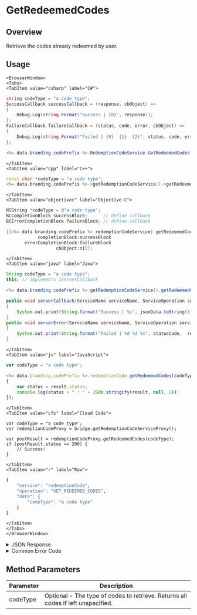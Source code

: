# GetRedeemedCodes
## Overview
Retrieve the codes already redeemed by user.

<PartialServop service_name="redemptionCode" operation_name="GET_REDEEMED_CODES" />

## Usage

```mdx-code-block
<BrowserWindow>
<Tabs>
<TabItem value="csharp" label="C#">
```

```csharp
string codeType = "a code type";
SuccessCallback successCallback = (response, cbObject) =>
{
    Debug.Log(string.Format("Success | {0}", response));
};
FailureCallback failureCallback = (status, code, error, cbObject) =>
{
    Debug.Log(string.Format("Failed | {0}  {1}  {2}", status, code, error));
};

<%= data.branding.codePrefix %>.RedemptionCodeService.GetRedeemedCodes(codeType, successCallback, failureCallback);
```

```mdx-code-block
</TabItem>
<TabItem value="cpp" label="C++">
```

```cpp
const char *codeType = "a code type";
<%= data.branding.codePrefix %>->getRedemptionCodeService()->getRedeemedCodes(codeType, this);
```

```mdx-code-block
</TabItem>
<TabItem value="objectivec" label="Objective-C">
```

```objectivec
NSString *codeType = @"a code type";
BCCompletionBlock successBlock;      // define callback
BCErrorCompletionBlock failureBlock; // define callback

[[<%= data.branding.codePrefix %> redemptionCodeService] getRedeemedCodes:codeType
            completionBlock:successBlock
       errorCompletionBlock:failureBlock
                   cbObject:nil];
```

```mdx-code-block
</TabItem>
<TabItem value="java" label="Java">
```

```java
String codeType = "a code type";
this; // implements IServerCallback

<%= data.branding.codePrefix %>.getRedemptionCodeService().getRedeemedCodes(codeType, this);

public void serverCallback(ServiceName serviceName, ServiceOperation serviceOperation, JSONObject jsonData)
{
    System.out.print(String.format("Success | %s", jsonData.toString()));
}
public void serverError(ServiceName serviceName, ServiceOperation serviceOperation, int statusCode, int reasonCode, String jsonError)
{
    System.out.print(String.format("Failed | %d %d %s", statusCode,  reasonCode, jsonError.toString()));
}
```

```mdx-code-block
</TabItem>
<TabItem value="js" label="JavaScript">
```

```javascript
var codeType = "a code type";

<%= data.branding.codePrefix %>.redemptionCode.getRedeemedCodes(codeType, result =>
{
	var status = result.status;
	console.log(status + " : " + JSON.stringify(result, null, 2));
});
```

```mdx-code-block
</TabItem>
<TabItem value="cfs" label="Cloud Code">
```

```cfscript
var codeType = "a code type";
var redemptionCodeProxy = bridge.getRedemptionCodeServiceProxy();

var postResult = redemptionCodeProxy.getRedeemedCodes(codeType);
if (postResult.status == 200) {
    // Success!
}
```

```mdx-code-block
</TabItem>
<TabItem value="r" label="Raw">
```

```r
{
	"service": "redemptionCode",
	"operation": "GET_REDEEMED_CODES",
	"data": {
		"codeType": "a code type"
	}
}
```

```mdx-code-block
</TabItem>
</Tabs>
</BrowserWindow>
```

<details>
<summary>JSON Response</summary>

```json
{
    "status": 200,
    "data": {
        "codes": [
            {
                "gameId": "123456",
                "scanCode": "999999",
                "codeType": "default",
                "version": 2,
                "codeState": "Redeemed",
                "customCodeInfo": {},
                "customRedemptionInfo": {},
                "redeemedByProfileId": "28d0745e-5634-49ae-9b09-f61930ce6e43",
                "redeemedByProfileName": "",
                "invalidationReason": null,
                "createdAt": 0,
                "activatedAt": null,
                "redeemedAt": 1445456503428,
                "invalidatedAt": null
            }
        ]
    }
}
```
</details>

<details>
<summary>Common Error Code</summary>

### Status Codes
Code | Name | Description
---- | ---- | -----------
40399 | REDEMPTION_CODE_TYPE_NOT_FOUND | The specified code type was not found

</details>


## Method Parameters
Parameter | Description
--------- | -----------
codeType | Optional - The type of codes to retrieve. Returns all codes if left unspecified.
#
